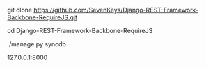 git clone https://github.com/SevenKeys/Django-REST-Framework-Backbone-RequireJS.git

cd Django-REST-Framework-Backbone-RequireJS

./manage.py syncdb

127.0.0.1:8000
